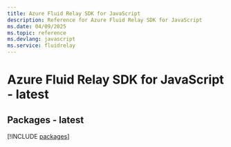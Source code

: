 ```yaml
---
title: Azure Fluid Relay SDK for JavaScript
description: Reference for Azure Fluid Relay SDK for JavaScript
ms.date: 04/09/2025
ms.topic: reference
ms.devlang: javascript
ms.service: fluidrelay
---
```

# Azure Fluid Relay SDK for JavaScript - latest
## Packages - latest
[!INCLUDE [packages](fluid-relay-index.md)]